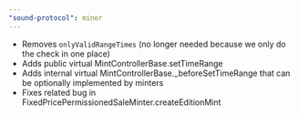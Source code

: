 ```yaml
---
"sound-protocol": minor
---
```


- Removes `onlyValidRangeTimes` (no longer needed because we only do the check in one place)
- Adds public virtual MintControllerBase.setTimeRange
- Adds internal virtual MintControllerBase._beforeSetTimeRange that can be optionally implemented by minters
- Fixes related bug in FixedPricePermissionedSaleMinter.createEditionMint